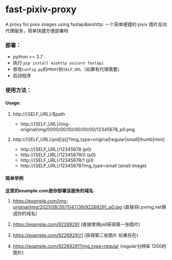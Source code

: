 # fast-pixiv-proxy
A proxy for pixiv images using fastapi&amp;aiohttp: 一个简单便捷的 pixiv 图片反向代理服务，简单快捷方便部署哟

### 部署：
   - python >= 3.7
   - 执行 `pip install aiohttp uvicorn fastapi`
   - 修改`config.py`的`PROXY`和`SELF_URL`（如果有代理需要）
   - 启动程序

### 使用方法：

#### Usage:

1. http://{SELF_URL}/$path
   - http://{SELF_URL}/img-original/img/0000/00/00/00/00/00/12345678_p0.png

2. http://{SELF_URL}/$pid[/$p][?img_type=original|regular|small|thumb|mini]
   - http://{SELF_URL}/12345678    (p0)
   - http://{SELF_URL}/12345678/0  (p0)
   - http://{SELF_URL}/12345678/1  (p1)
   - http://{SELF_URL}/12345678?img_type=small (small image)

#### 简单举例

**这里的example.com是你部署该服务的域名**

1. https://example.com/img-original/img/2021/08/26/11/47/39/92269291_p0.jpg (直接将i.pximg.net换成你的域名)

2. https://example.com/92269291 (直接使用pid获得第一张图片)

3. https://example.com/92269291/1 (获得第二张图片 如果存在)

4. https://example.com/92269291?img_type=regular (regular分辨率 1200的图片)